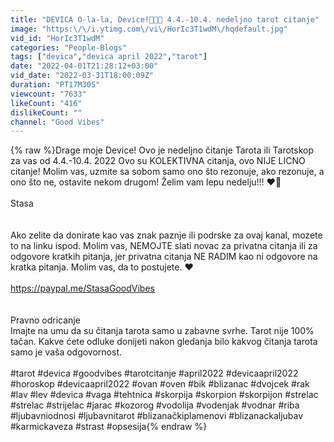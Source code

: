 ```yaml
---
title: "DEVICA O-la-la, Device!🤣🔥🧡 4.4.-10.4. nedeljno tarot citanje"
image: "https:\/\/i.ytimg.com\/vi\/HorIc3T1wdM\/hqdefault.jpg"
vid_id: "HorIc3T1wdM"
categories: "People-Blogs"
tags: ["devica","devica april 2022","tarot"]
date: "2022-04-01T21:28:12+03:00"
vid_date: "2022-03-31T18:00:09Z"
duration: "PT17M30S"
viewcount: "7633"
likeCount: "416"
dislikeCount: ""
channel: "Good Vibes"
---
```

{% raw %}Drage moje Device! Ovo je nedeljno čitanje Tarota ili Tarotskop za vas od 4.4.-10.4. 2022 Ovo su KOLEKTIVNA citanja, ovo NIJE LICNO citanje! Molim vas, uzmite sa sobom samo ono što rezonuje, ako rezonuje, a ono što ne, ostavite nekom drugom! Želim vam lepu nedelju!!! ❤💋<br /><br />Stasa <br /><br /><br />Ako zelite da donirate kao vas znak paznje ili podrske za ovaj kanal, mozete to na linku ispod. Molim vas, NEMOJTE slati novac za privatna citanja ili za odgovore kratkih pitanja, jer privatna citanja NE RADIM kao ni odgovore na kratka pitanja. Molim vas, da to postujete. ❤<br /><br /><a rel="nofollow" target="blank" href="https://paypal.me/StasaGoodVibes">https://paypal.me/StasaGoodVibes</a><br /><br /><br /> Pravno odricanje <br />Imajte na umu da su čitanja tarota samo u zabavne svrhe. Tarot nije 100% tačan. Kakve ćete odluke donijeti nakon gledanja bilo kakvog čitanja tarota samo je vaša odgovornost.<br /><br />#tarot #devica #goodvibes #tarotcitanje #april2022 #devicaapril2022 #horoskop #devicaapril2022  #ovan #oven #bik #blizanac #dvojcek #rak #lav #lev #devica #vaga #tehtnica #skorpija #skorpion #skorpijon #strelac #strelac #strijelac #jarac #kozorog #vodolija #vodenjak #vodnar #riba #ljubavniodnosi #ljubavnitarot #blizanačkiplamenovi #blizanackaljubav #karmickaveza #strast #opsesija{% endraw %}
